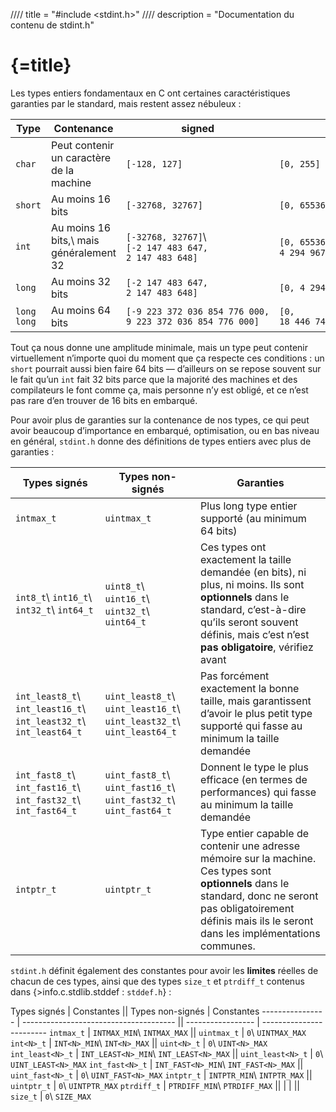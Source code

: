 //// title = "#include <stdint.h>"
//// description = "Documentation du contenu de stdint.h"

# {=title}

Les types entiers fondamentaux en C ont certaines caractéristiques garanties par le standard, mais restent assez nébuleux :

Type        | Contenance                               | signed                                                    | unsigned
----------  | ---------------------------------------- | --------------------------------------------------------- | --------
`char`      | Peut contenir un caractère de la machine | `[-128, 127]`                                             | `[0, 255]`
`short`     | Au moins 16 bits                         | `[-32768, 32767]`                                         | `[0, 65536]`
`int`       | Au moins 16 bits,\ mais généralement 32  | `[-32768, 32767]`\ `[-2 147 483 647, 2 147 483 648]`      | `[0, 65536]`\ `[0, 4 294 967 295]`
`long`      | Au moins 32 bits                         | `[-2 147 483 647, 2 147 483 648]`                         | `[0, 4 294 967 295]`
`long long` | Au moins 64 bits                         | `[-9 223 372 036 854 776 000, 9 223 372 036 854 776 000]` | `[0, 18 446 744 073 709 552 000]`

Tout ça nous donne une amplitude minimale, mais un type peut contenir virtuellement n’importe quoi du moment que ça respecte ces conditions : un `short` pourrait aussi bien faire 64 bits — d’ailleurs on se repose souvent sur le fait qu’un `int` fait 32 bits parce que la majorité des machines et des compilateurs le font comme ça, mais personne n’y est obligé, et ce n’est pas rare d’en trouver de 16 bits en embarqué.

Pour avoir plus de garanties sur la contenance de nos types, ce qui peut avoir beaucoup d’importance en embarqué, optimisation, ou en bas niveau en général, `stdint.h` donne des définitions de types entiers avec plus de garanties :

Types signés                                                      | Types non-signés                                                      | Garanties
----------------------------------------------------------------- | --------------------------------------------------------------------- | ---------------------------------------------------
`intmax_t`                                                        | `uintmax_t`                                                           | Plus long type entier supporté (au minimum 64 bits)
`int8_t`\ `int16_t`\ `int32_t`\ `int64_t`                         | `uint8_t`\ `uint16_t`\ `uint32_t`\ `uint64_t`                         | Ces types ont exactement la taille demandée (en bits), ni plus, ni moins. Ils sont **optionnels** dans le standard, c’est-à-dire qu’ils seront souvent définis, mais c’est n’est **pas obligatoire**, vérifiez avant
`int_least8_t`\ `int_least16_t`\ `int_least32_t`\ `int_least64_t` | `uint_least8_t`\ `uint_least16_t`\ `uint_least32_t`\ `uint_least64_t` | Pas forcément exactement la bonne taille, mais garantissent d’avoir le plus petit type supporté qui fasse au minimum la taille demandée
`int_fast8_t`\ `int_fast16_t`\ `int_fast32_t`\ `int_fast64_t`     | `uint_fast8_t`\ `uint_fast16_t`\ `uint_fast32_t`\ `uint_fast64_t`     | Donnent le type le plus efficace (en termes de performances) qui fasse au minimum la taille demandée
`intptr_t`                                                        | `uintptr_t`                                                           | Type entier capable de contenir une adresse mémoire sur la machine. Ces types sont **optionnels** dans le standard, donc ne seront pas obligatoirement définis mais ils le seront dans les implémentations communes.

`stdint.h` définit également des constantes pour avoir les **limites** réelles de chacun de ces types, ainsi que des types `size_t` et `ptrdiff_t` contenus dans {>info.c.stdlib.stddef : `stddef.h`} :

Types signés     | Constantes                             || Types non-signés  | Constantes
---------------- | -------------------------------------- || ----------------- | ------------------------
`intmax_t`       | `INTMAX_MIN`\ `INTMAX_MAX`             || `uintmax_t`       | `0`\ `UINTMAX_MAX`
`int<N>_t`       | `INT<N>_MIN`\ `INT<N>_MAX`             || `uint<N>_t`       | `0`\ `UINT<N>_MAX`
`int_least<N>_t` | `INT_LEAST<N>_MIN`\ `INT_LEAST<N>_MAX` || `uint_least<N>_t` | `0`\ `UINT_LEAST<N>_MAX`
`int_fast<N>_t`  | `INT_FAST<N>_MIN`\ `INT_FAST<N>_MAX`   || `uint_fast<N>_t`  | `0`\ `UINT_FAST<N>_MAX`
`intptr_t`       | `INTPTR_MIN`\ `INTPTR_MAX`             || `uintptr_t`       | `0`\ `UINTPTR_MAX`
`ptrdiff_t`      | `PTRDIFF_MIN`\ `PTRDIFF_MAX`           ||                   |
                 |                                        || `size_t`          | `0`\ `SIZE_MAX`
